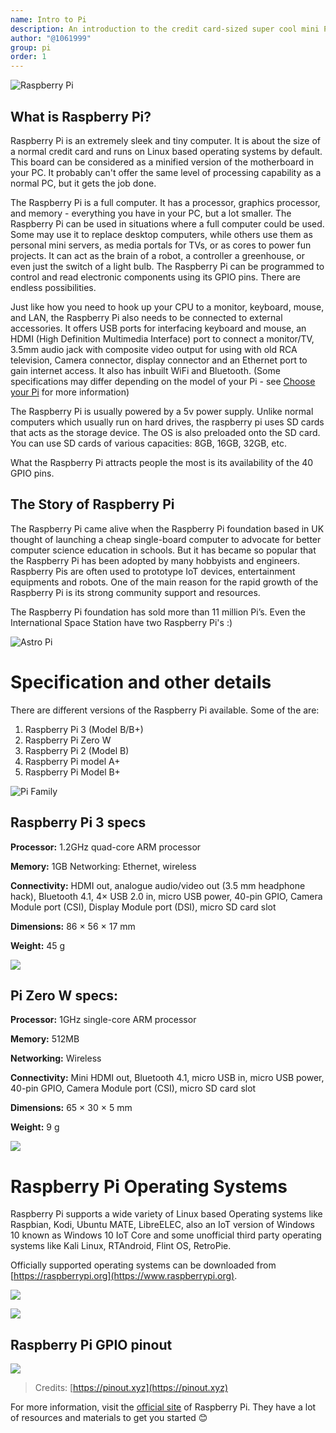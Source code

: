 ```yaml
---
name: Intro to Pi
description: An introduction to the credit card-sized super cool mini PC
author: "@1061999"
group: pi
order: 1
---
```


![Raspberry Pi](img/pi.png)

## What is Raspberry Pi?

Raspberry Pi is an extremely sleek and tiny computer. It is about the size of a normal credit card and runs on Linux based operating systems by default. This board can be considered as a minified version of the motherboard in your PC. It probably can't offer the same level of processing capability as a normal PC, but it gets the job done.

The Raspberry Pi is a full computer. It has a processor, graphics processor, and memory - everything you have in your PC, but a lot smaller. The Raspberry Pi can be used in situations where a full computer could be used. Some may use it to replace desktop computers, while others use them as personal mini servers, as media portals for TVs, or as cores to power fun projects. It can act as the brain of a robot, a controller a greenhouse, or even just the switch of a light bulb. The Raspberry Pi can be programmed to control and read electronic components using its GPIO pins. There are endless possibilities.

Just like how you need to hook up your CPU to a monitor, keyboard, mouse, and LAN, the Raspberry Pi also needs to be connected to external accessories. It offers USB ports for interfacing keyboard and mouse, an HDMI (High Definition Multimedia Interface) port to connect a monitor/TV, 3.5mm audio jack with composite video output for using with old RCA television, Camera connector, display connector and an Ethernet port to gain internet access. It also has inbuilt WiFi and Bluetooth. (Some specifications may differ depending on the model of your Pi - see [Choose your Pi](/workshops/choose_your_pi) for more information)

The Raspberry Pi is usually powered by a 5v power supply. Unlike normal computers which usually run on hard drives, the raspberry pi uses SD cards that acts as the storage device. The OS is also preloaded onto the SD card. You can use SD cards of various capacities: 8GB, 16GB, 32GB, etc.

What the Raspberry Pi attracts people the most is its availability of the 40 GPIO pins.

## The Story of Raspberry Pi

The Raspberry Pi came alive when the Raspberry Pi foundation based in UK thought of launching a cheap single-board computer to advocate for better computer science education in schools. But it has became so popular that the Raspberry Pi has been adopted by many hobbyists and engineers. Raspberry Pis are often used to prototype IoT devices, entertainment equipments and robots. One of the main reason for the rapid growth of the Raspberry Pi is its strong community support and resources.

The Raspberry Pi foundation has sold more than 11 million Pi’s. Even the International Space Station have two Raspberry Pi's :)

![Astro Pi](img/astro_pi.png)

# Specification and other details

There are different versions of the Raspberry Pi available. Some of the are:

1. Raspberry Pi 3 (Model B/B+)
2. Raspberry Pi Zero W
3. Raspberry Pi 2 (Model B)
4. Raspberry Pi model A+
5. Raspberry Pi Model B+

![Pi Family](img/pi_family.png)

## Raspberry Pi 3 specs

**Processor:** 1.2GHz quad-core ARM processor

**Memory:** 1GB Networking: Ethernet, wireless

**Connectivity:** HDMI out, analogue audio/video out (3.5 mm headphone hack), Bluetooth 4.1, 4× USB 2.0 in, micro USB power, 40-pin GPIO, Camera Module port (CSI), Display Module port (DSI), micro SD card slot

**Dimensions:** 86 × 56 × 17 mm

**Weight:** 45 g

![](img/pi_3_model_b.png)

## Pi Zero W specs:

**Processor:** 1GHz single-core ARM processor

**Memory:** 512MB

**Networking:** Wireless

**Connectivity:** Mini HDMI out, Bluetooth 4.1, micro USB in, micro USB power, 40-pin GPIO, Camera Module port (CSI), micro SD card slot

**Dimensions:** 65 × 30 × 5 mm

**Weight:** 9 g

![](img/pi_closeup.png)

# Raspberry Pi Operating Systems

Raspberry Pi supports a wide variety of Linux based Operating systems like Raspbian, Kodi, Ubuntu MATE, LibreELEC, also an IoT version of Windows 10 known as Windows 10 IoT Core and some unofficial third party operating systems like Kali Linux, RTAndroid, Flint OS, RetroPie.

Officially supported operating systems can be downloaded from [https://raspberrypi.org](https://www.raspberrypi.org).

![](img/raspberrypi_org.png)

![](img/downloads.png)

## Raspberry Pi GPIO pinout

![](img/raspberry_pi_pinout.png)

> Credits: [https://pinout.xyz](https://pinout.xyz)

For more information, visit the [official site](https://www.raspberrypi.org) of Raspberry Pi. They have a lot of resources and materials to get you started 😊